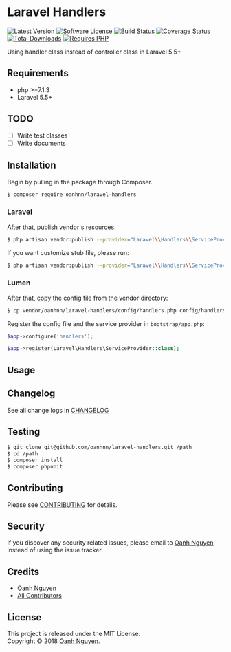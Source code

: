 # Laravel Handlers

[![Latest Version](https://img.shields.io/packagist/v/oanhnn/laravel-handlers.svg)](https://packagist.org/packages/oanhnn/laravel-handlers)
[![Software License](https://img.shields.io/github/license/oanhnn/laravel-handlers.svg)](LICENSE.md)
[![Build Status](https://img.shields.io/travis/oanhnn/laravel-handlers/master.svg)](https://travis-ci.org/oanhnn/laravel-handlers)
[![Coverage Status](https://img.shields.io/coveralls/github/oanhnn/laravel-handlers/master.svg)](https://coveralls.io/github/oanhnn/laravel-handlers?branch=master)
[![Total Downloads](https://img.shields.io/packagist/dt/oanhnn/laravel-handlers.svg)](https://packagist.org/packages/oanhnn/laravel-handlers)
[![Requires PHP](https://img.shields.io/travis/php-v/oanhnn/laravel-handlers.svg)](https://travis-ci.org/oanhnn/laravel-handlers)

Using handler class instead of controller class in Laravel 5.5+

## Requirements

* php >=7.1.3
* Laravel 5.5+

## TODO

- [ ] Write test classes
- [ ] Write documents

## Installation

Begin by pulling in the package through Composer.

```bash
$ composer require oanhnn/laravel-handlers
```

### Laravel

After that, publish vendor's resources:

```bash
$ php artisan vendor:publish --provider="Laravel\\Handlers\\ServiceProvider" --tag=config
```

If you want customize stub file, please run:

```bash
$ php artisan vendor:publish --provider="Laravel\\Handlers\\ServiceProvider" --tag=stubs
```

### Lumen

After that, copy the config file from the vendor directory:

```bash
$ cp vendor/oanhnn/laravel-handlers/config/handlers.php config/handlers.php
```

Register the config file and the service provider in `bootstrap/app.php`:

```php
$app->configure('handlers');

$app->register(Laravel\Handlers\ServiceProvider::class);
```

## Usage


## Changelog

See all change logs in [CHANGELOG](CHANGELOG.md)

## Testing

```bash
$ git clone git@github.com/oanhnn/laravel-handlers.git /path
$ cd /path
$ composer install
$ composer phpunit
```

## Contributing

Please see [CONTRIBUTING](CONTRIBUTING.md) for details.

## Security

If you discover any security related issues, please email to [Oanh Nguyen](mailto:oanhnn.bk@gmail.com) instead of 
using the issue tracker.

## Credits

- [Oanh Nguyen](https://github.com/oanhnn)
- [All Contributors](../../contributors)

## License

This project is released under the MIT License.   
Copyright © 2018 [Oanh Nguyen](https://oanhnn.github.io/).
